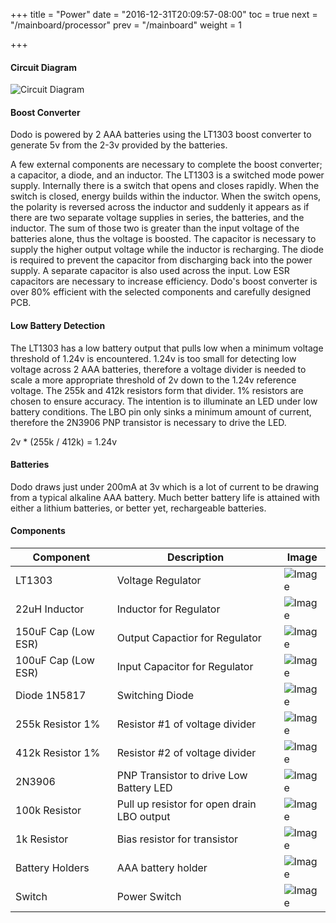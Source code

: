 +++
title = "Power"
date = "2016-12-31T20:09:57-08:00"
toc = true
next = "/mainboard/processor"
prev = "/mainboard"
weight = 1

+++

#### Circuit Diagram

![Circuit Diagram](/main/power.png?width=50%)

#### Boost Converter

Dodo is powered by 2 AAA batteries using the LT1303 boost converter to generate 5v from the 2-3v provided by the batteries. 

A few external components are necessary to complete the boost converter; a capacitor, a diode, and an inductor. The LT1303 is a switched mode power supply. Internally there is a switch that opens and closes rapidly. When the switch is closed, energy builds within the inductor. When the switch opens, the polarity is reversed across the inductor and suddenly it appears as if there are two separate voltage supplies in series, the batteries, and the inductor. The sum of those two is greater than the input voltage of the batteries alone, thus the voltage is boosted. The capacitor is necessary to supply the higher output voltage while the inductor is recharging. The diode is required to prevent the capacitor from discharging back into the power supply. A separate capacitor is also used across the input. Low ESR capacitors are necessary to increase efficiency. Dodo's boost converter is over 80% efficient with the selected components and carefully designed PCB.

#### Low Battery Detection

The LT1303 has a low battery output that pulls low when a minimum voltage threshold of 1.24v is encountered. 1.24v is too small for detecting low voltage across 2 AAA batteries, therefore a voltage divider is needed to scale a more appropriate threshold of 2v down to the 1.24v reference voltage. The 255k and 412k resistors form that divider. 1% resistors are chosen to ensure accuracy. The intention is to illuminate an LED under low battery conditions. The LBO pin only sinks a minimum amount of current, therefore the 2N3906 PNP transistor is necessary to drive the LED.

2v * (255k / 412k) = 1.24v

#### Batteries

Dodo draws just under 200mA at 3v which is a lot of current to be drawing from a typical alkaline AAA battery. Much better battery life is attained with either a lithium batteries, or better yet, rechargeable batteries. 

#### Components

| Component                | Description                                   | Image                    |
| ------------------------ | --------------------------------------------- | ------------------------ |
| LT1303                   | Voltage Regulator                             | ![Image](/main/lt1303.jpg?height=100px)
| 22uH Inductor            | Inductor for Regulator                        | ![Image](/main/inductor.jpg?height=100px)
| 150uF Cap (Low ESR)      | Output Capactior for Regulator                | ![Image](/main/150uF.jpg?height=100px)
| 100uF Cap (Low ESR)      | Input Capacitor for Regulator                 | ![Image](/main/100uF.jpg?height=100px)
| Diode 1N5817             | Switching Diode                               | ![Image](/main/1N5817.jpg?height=100px)
| 255k Resistor 1%         | Resistor #1 of voltage divider                | ![Image](/main/255k.jpg?height=100px)
| 412k Resistor 1%         | Resistor #2 of voltage divider                | ![Image](/main/412k.jpg?height=100px)
| 2N3906                   | PNP Transistor to drive Low Battery LED       | ![Image](/main/2N3906.jpg?height=100px)
| 100k Resistor            | Pull up resistor for open drain LBO output    | ![Image](/main/100k.jpg?height=100px)
| 1k Resistor              | Bias resistor for transistor                  | ![Image](/main/1k.jpg?height=100px)
| Battery Holders          | AAA battery holder                            | ![Image](/main/batteryholder.jpg?height=100px)
| Switch                   | Power Switch                                  | ![Image](/main/switch.jpg?height=100px)

